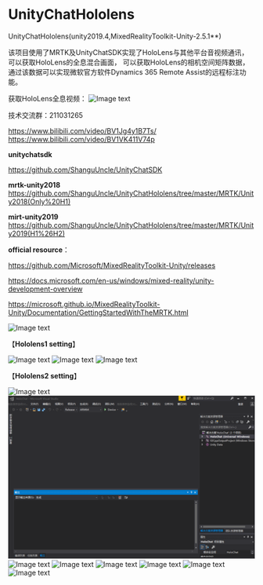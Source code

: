 # UnityChatHololens
UnityChatHololens(unity2019.4,MixedRealityToolkit-Unity-2.5.1**)

该项目使用了MRTK及UnityChatSDK实现了HoloLens与其他平台音视频通讯，可以获取HoloLens的全息混合画面，
可以获取HoloLens的相机空间矩阵数据，通过该数据可以实现微软官方软件Dynamics 365 Remote Assist的远程标注功能。

获取HoloLens全息视频：
![Image text](https://github.com/ShanguUncle/UnityChatHololens/blob/master/Screenshot/h5.png)

技术交流群：211031265

https://www.bilibili.com/video/BV1Jg4y1B7Ts/
https://www.bilibili.com/video/BV1VK411V74p

**unitychatsdk**

https://github.com/ShanguUncle/UnityChatSDK

**mrtk-unity2018**
https://github.com/ShanguUncle/UnityChatHololens/tree/master/MRTK/Unity2018(Only%20H1)

**mirt-unity2019**
https://github.com/ShanguUncle/UnityChatHololens/tree/master/MRTK/Unity2019(H1%26H2)

**official resource**：

https://github.com/Microsoft/MixedRealityToolkit-Unity/releases

https://docs.microsoft.com/en-us/windows/mixed-reality/unity-development-overview

https://microsoft.github.io/MixedRealityToolkit-Unity/Documentation/GettingStartedWithTheMRTK.html

![Image text](https://github.com/ShanguUncle/UnityChatHololens/blob/master/Screenshot/h1.png)

【**Hololens1 setting**】

![Image text](https://github.com/ShanguUncle/UnityChatHololens/blob/master/Screenshot/h2.png)
![Image text](https://github.com/ShanguUncle/UnityChatHololens/blob/master/Screenshot/h4.png)
![Image text](https://github.com/ShanguUncle/UnityChatHololens/blob/master/Screenshot/h3.png)

【**Hololens2 setting**】

![Image text](https://github.com/ShanguUncle/UnityChatHololens/blob/master/Screenshot/v2.1.png)
![Image text](https://github.com/ShanguUncle/UnityChatHololens/blob/master/Screenshot/v2.2.png)
![Image text](https://github.com/ShanguUncle/UnityChatHololens/blob/master/Screenshot/untitled.png)
![Image text](https://github.com/ShanguUncle/UnityChatHololens/blob/master/Screenshot/untitled2.png)
![Image text](https://github.com/ShanguUncle/UnityChatHololens/blob/master/Screenshot/untitled3.png)
![Image text](https://github.com/ShanguUncle/UnityChatHololens/blob/master/Screenshot/untitled4.jpg)
![Image text](https://github.com/ShanguUncle/UnityChatHololens/blob/master/Screenshot/untitled5.jpg)
![Image text](https://github.com/ShanguUncle/UnityChatHololens/blob/master/Screenshot/untitled6.jpg)
